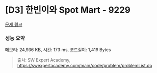 # [D3] 한빈이와 Spot Mart - 9229 

[문제 링크](https://swexpertacademy.com/main/code/problem/problemDetail.do?contestProbId=AW8Wj7cqbY0DFAXN) 

### 성능 요약

메모리: 24,936 KB, 시간: 173 ms, 코드길이: 1,419 Bytes



> 출처: SW Expert Academy, https://swexpertacademy.com/main/code/problem/problemList.do